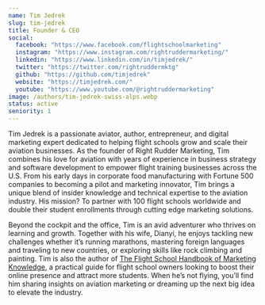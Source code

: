 ```yaml
---
name: Tim Jedrek
slug: tim-jedrek
title: Founder & CEO
social:
  facebook: "https://www.facebook.com/flightschoolmarketing"
  instagram: "https://www.instagram.com/rightruddermarketing/"
  linkedin: "https://www.linkedin.com/in/timjedrek/"
  twitter: "https://twitter.com/rightruddermktg"
  github: "https://github.com/timjedrek"
  website: "https://timjedrek.com/"
  youtube: "https://www.youtube.com/@rightruddermarketing"
image: /authors/tim-jedrek-swiss-alps.webp
status: active
seniority: 1
---
```


Tim Jedrek is a passionate aviator, author, entrepreneur, and digital marketing expert dedicated to helping flight schools grow and scale their aviation businesses. As the founder of Right Rudder Marketing, Tim combines his love for aviation with years of experience in business strategy and software development to empower flight training businesses across the U.S. From his early days in corporate food manufacturing with Fortune 500 companies to becoming a pilot and marketing innovator, Tim brings a unique blend of insider knowledge and technical expertise to the aviation industry. His mission? To partner with 100 flight schools worldwide and double their student enrollments through cutting edge marketing solutions.

Beyond the cockpit and the office, Tim is an avid adventurer who thrives on learning and growth. Together with his wife, Dianyi, he enjoys tackling new challenges whether it’s running marathons, mastering foreign languages and traveling to new countries, or exploring skills like rock climbing and painting. Tim is also the author of [The Flight School Handbook of Marketing Knowledge](https://a.co/d/d4WWWPN), a practical guide for flight school owners looking to boost their online presence and attract more students. When he’s not flying, you’ll find him sharing insights on aviation marketing or dreaming up the next big idea to elevate the industry.
